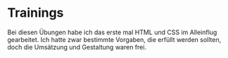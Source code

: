# Trainings
Bei diesen Übungen habe ich das erste mal HTML und CSS im Alleinflug gearbeitet. Ich hatte zwar bestimmte Vorgaben, die erfüllt werden sollten, doch die Umsätzung und Gestaltung waren frei.
